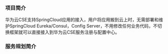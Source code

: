 ### 项目简介

华为云CSE支持SpringCloud应用的接入，用户将应用搬到云上时，无需部署和维护SpringCloud Eureka/Consul，Config Server，不用修改任何业务代码，不切换框架就可以直接接入到华为云CSE服务注册与配置中心。

### 服务规划简介
